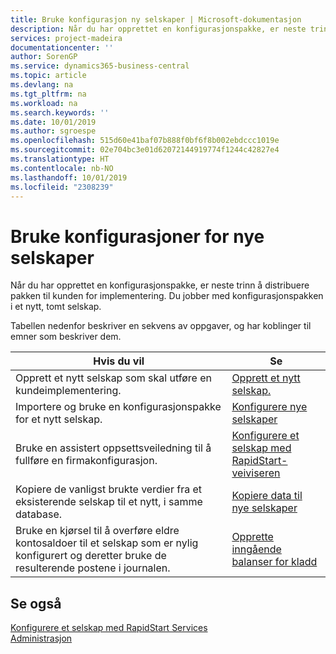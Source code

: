 ```yaml
---
title: Bruke konfigurasjon ny selskaper | Microsoft-dokumentasjon
description: Når du har opprettet en konfigurasjonspakke, er neste trinn å distribuere pakken til kunden for implementering. Du bruker konfigurasjonen for et nytt, tomt selskap.
services: project-madeira
documentationcenter: ''
author: SorenGP
ms.service: dynamics365-business-central
ms.topic: article
ms.devlang: na
ms.tgt_pltfrm: na
ms.workload: na
ms.search.keywords: ''
ms.date: 10/01/2019
ms.author: sgroespe
ms.openlocfilehash: 515d60e41baf07b888f0bf6f8b002ebdccc1019e
ms.sourcegitcommit: 02e704bc3e01d62072144919774f1244c42827e4
ms.translationtype: HT
ms.contentlocale: nb-NO
ms.lasthandoff: 10/01/2019
ms.locfileid: "2308239"
---
```

# <a name="apply-configurations-to-new-companies"></a>Bruke konfigurasjoner for nye selskaper
Når du har opprettet en konfigurasjonspakke, er neste trinn å distribuere pakken til kunden for implementering. Du jobber med konfigurasjonspakken i et nytt, tomt selskap.  

 Tabellen nedenfor beskriver en sekvens av oppgaver, og har koblinger til emner som beskriver dem.

|**Hvis du vil**|**Se**|  
|------------|-------------|  
|Opprett et nytt selskap som skal utføre en kundeimplementering.|[Opprett et nytt selskap.](admin-how-to-create-a-new-company.md)|  
|Importere og bruke en konfigurasjonspakke for et nytt selskap.|[Konfigurere nye selskaper](admin-how-to-configure-new-companies.md)|  
|Bruke en assistert oppsettsveiledning til å fullføre en firmakonfigurasjon.|[Konfigurere et selskap med RapidStart-veiviseren](admin-how-to-configure-a-company-with-the-rapidstart-wizard.md)|
|Kopiere de vanligst brukte verdier fra et eksisterende selskap til et nytt, i samme database.|[Kopiere data til nye selskaper](admin-how-to-copy-data-to-new-companies.md)|  
|Bruke en kjørsel til å overføre eldre kontosaldoer til et selskap som er nylig konfigurert og deretter bruke de resulterende postene i journalen.|[Opprette inngående balanser for kladd](admin-how-to-create-journal-opening-balances.md)|  

## <a name="see-also"></a>Se også  
[Konfigurere et selskap med RapidStart Services](admin-set-up-a-company-with-rapidstart.md)  
[Administrasjon](admin-setup-and-administration.md)
